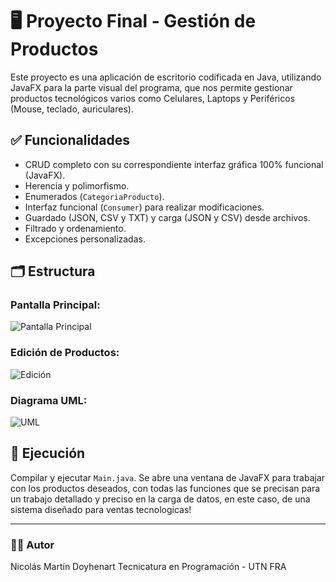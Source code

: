 # 🖥️ Proyecto Final - Gestión de Productos

Este proyecto es una aplicación de escritorio codificada en Java, utilizando JavaFX para la parte visual del programa, que nos permite gestionar productos tecnológicos varios como Celulares, Laptops y Periféricos (Mouse, teclado, auriculares).

## ✅ Funcionalidades

- CRUD completo con su correspondiente interfaz gráfica 100% funcional (JavaFX).
- Herencia y polimorfismo.
- Enumerados (`CategoriaProducto`).
- Interfaz funcional (`Consumer`) para realizar modificaciones.
- Guardado (JSON, CSV y TXT) y carga (JSON y CSV) desde archivos.
- Filtrado y ordenamiento.
- Excepciones personalizadas.

## 🗂️ Estructura

### Pantalla Principal:
![Pantalla Principal](capturas/pantalla-principal.png)

### Edición de Productos:
![Edición](capturas/edicion-productos.png)

### Diagrama UML:
![UML](capturas/uml-diagrama.png)

## 🚀 Ejecución

Compilar y ejecutar `Main.java`. Se abre una ventana de JavaFX para trabajar con los productos deseados, con todas las funciones que se precisan para un trabajo detallado y preciso en la carga de datos, en este caso, de una sistema diseñado para ventas tecnologicas!

-----

### 🧑‍💻 Autor

Nicolás Martín Doyhenart
Tecnicatura en Programación - UTN FRA
